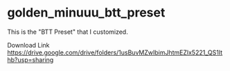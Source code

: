 # golden_minuuu_btt_preset
This is the "BTT Preset" that I customized.

Download Link\
https://drive.google.com/drive/folders/1usBuvMZwIbimJhtmEZlx5221_QS1Ithb?usp=sharing
